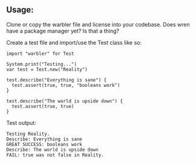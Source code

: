 ## Usage:

Clone or copy the warbler file and license into your codebase.
Does wren have a package manager yet? Is that a thing?

Create a test file and import/use the Test class like so:

```
import "warbler" for Test

System.print("Testing...")
var test = Test.new("Reality")

test.describe("Everything is sane") {
  test.assert(true, true, "booleans work")
}

test.describe("The world is upside down") {
  test.assert(true, true)
}

```

Test output: 
```
Testing Reality.
Describe: Everything is sane
GREAT SUCCESS: booleans work
Describe: The world is upside down
FAIL: true was not false in Reality.
```
